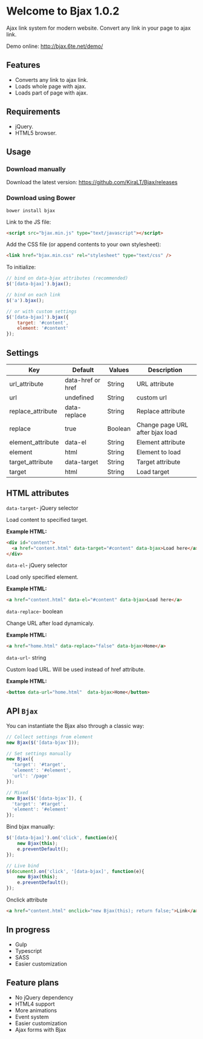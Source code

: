# Welcome to Bjax 1.0.2

Ajax link system for modern website. Convert any link in your page to ajax link.

Demo online: http://bjax.6te.net/demo/

## Features

* Converts any link to ajax link.
* Loads whole page with ajax.
* Loads part of page with ajax.

## Requirements

* jQuery.
* HTML5 browser.

## Usage

### Download manually

Download the latest version: https://github.com/KiraLT/Bjax/releases

### Download using Bower

```
bower install bjax
```

Link to the JS file:

```html
<script src="bjax.min.js" type="text/javascript"></script>
```

Add the CSS file (or append contents to your own stylesheet):

```html
<link href="bjax.min.css" rel="stylesheet" type="text/css" />
```

To initialize:

```javascript
// bind on data-bjax attributes (recommended)
$('[data-bjax]').bjax();

// bind on each link
$('a').bjax();

// or with custom settings
$('[data-bjax]').bjax({
    target: '#content',
    element: '#content'
});
```

## Settings

Key | Default | Values | Description
--- | --- | --- | ---
url_attribute | data-href or href | String | URL attribute 
url | undefined | String | custom url
replace_attribute | data-replace | String | Replace attribute
replace | true | Boolean | Change page URL after bjax load
element_attribute | data-el | String | Element attribute
element | html | String | Element to load
target_attribute | data-target | String | Target attribute
target | html | String | Load target

## HTML attributes

`data-target`- jQuery selector

Load content to specified target.

**Example HTML:**

```html
<div id="content">
  <a href="content.html" data-target="#content" data-bjax>Load here</a>
</div>
```

`data-el`- jQuery selector

Load only specified element.

**Example HTML:**

```html
<a href="content.html" data-el="#content" data-bjax>Load here</a>
```

`data-replace`- boolean

Change URL after load dynamicaly.

**Example HTML:**

```html
<a href="home.html" data-replace="false" data-bjax>Home</a>
```

`data-url`- string

Custom load URL. Will be used instead of href attribute.

**Example HTML:**

```html
<button data-url="home.html"  data-bjax>Home</button>
```

## API `Bjax`

You can instantiate the Bjax also through a classic way:

```javascript
// Collect settings from element
new Bjax($('[data-bjax']));

// Set settings manually
new Bjax({
  'target': '#target',
  'element': '#element',
  'url': '/page'
});

// Mixed
new Bjax($('[data-bjax']), {
  'target': '#target',
  'element': '#element'
});
```

Bind bjax manually:

```javascript
$('[data-bjax]').on('click', function(e){
    new Bjax(this);
    e.preventDefault();
});

// Live bind
$(document).on('click', '[data-bjax]', function(e){
    new Bjax(this);
    e.preventDefault();
});
```

Onclick attribute

```html
<a href="content.html" onclick="new Bjax(this); return false;">Link</a>
```

## In progress

* Gulp
* Typescript
* SASS
* Easier customization

## Feature plans

* No jQuery dependency
* HTML4 support
* More animations
* Event system
* Easier customization
* Ajax forms with Bjax
